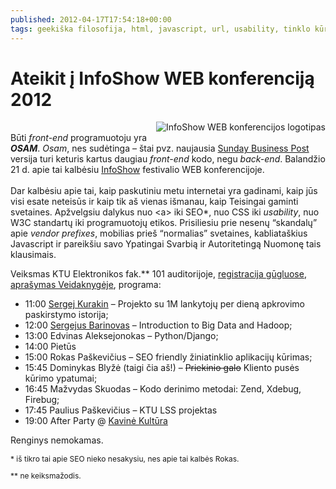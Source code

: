 ```yaml
---
published: 2012-04-17T17:54:18+00:00
tags: geekiška filosofija, html, javascript, url, usability, tinklo kūrimas
---
```


# Ateikit į InfoShow WEB konferenciją 2012

<p><img src="https://www.dominykas.lt/uploads/2012/04/41607_292463217490036_926997090_n.jpg" style="margin-left: 1em; margin-bottom: 1em; float: right; border: 0;" alt="InfoShow WEB konferencijos logotipas"><br>
Būti <i>front-end</i> programuotoju yra <strong><i>OSAM</i></strong>. <i>Osam</i>, nes sudėtinga – štai pvz. naujausia <a href="http://www.businesspost.ie/">Sunday Business Post</a> versija turi keturis kartus daugiau <i>front-end</i> kodo, negu <i>back-end</i>. Balandžio 21 d. apie tai kalbėsiu <a href="http://infoshow.info/">InfoShow</a> festivalio WEB konferencijoje.<br>
<span id="more-403"></span><br>
Dar kalbėsiu apie tai, kaip paskutiniu metu internetai yra gadinami, kaip jūs visi esate neteisūs ir kaip tik aš vienas išmanau, kaip Teisingai gaminti svetaines. Apžvelgsiu dalykus nuo &lt;a&gt; iki SEO*, nuo CSS iki <i>usability</i>, nuo W3C standartų iki programuotojų etikos. Prisiliesiu prie nesenų “skandalų” apie <i>vendor prefixes</i>, mobilias prieš “normalias” svetaines, kabliataškius Javascript ir pareikšiu savo Ypatingai Svarbią ir Autoritetingą Nuomonę tais klausimais.</p>
<p>Veiksmas KTU Elektronikos fak.** 101 auditorijoje, <a href="http://www.facebook.com/l.php?u=https%3A%2F%2Fdocs.google.com%2Fspreadsheet%2Fviewform%3Fformkey%3DdFE2dXRUZWNmVTVCU2xYelZ2RmFIN3c6MQ%23gid%3D0&amp;h=eAQHd9D85">registracija gūgluose</a>, <a href="http://www.facebook.com/events/292463217490036/">aprašymas Veidaknygėje</a>, programa:</p>
<ul>
<li>11:00 <a href="https://twitter.com/zaza_lt">Sergej Kurakin</a> – Projekto su 1M lankytojų per dieną apkrovimo paskirstymo istorija;</li>
<li>12:00 <a href="http://sergejus.blogas.lt/">Sergejus Barinovas</a> – Introduction to Big Data and Hadoop;</li>
<li>13:00 Edvinas Aleksejonokas – Python/Django;</li>
<li>14:00 Pietūs</li>
<li>15:00 Rokas Paškevičius – SEO friendly žiniatinklio aplikacijų kūrimas;</li>
<li>15:45 Dominykas Blyžė (taigi čia aš!) – <del>Priekinio galo</del> Kliento pusės kūrimo ypatumai;</li>
<li>16:45 Mažvydas Skuodas – Kodo derinimo metodai: Zend, Xdebug, Firebug;</li>
<li>17:45 Paulius Paškevičius – KTU LSS projektas</li>
<li>19:00 After Party @ <a href="http://www.facebook.com/kavine.kultura">Kavinė Kultūra</a></li>
</ul>
<p>Renginys nemokamas.</p>
<p style="font-size: 85.7%">* iš tikro tai apie SEO nieko nesakysiu, nes apie tai kalbės Rokas.</p>
<p style="font-size: 85.7%">** ne keiksmažodis.</p>